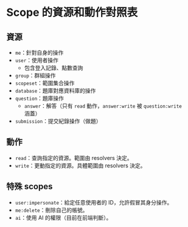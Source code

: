 # Scope 的資源和動作對照表

## 資源

- `me`：針對自身的操作
- `user`：使用者操作
  - 包含登入記錄、點數查詢
- `group`：群組操作
- `scopeset`：範圍集合操作
- `database`：題庫對應資料庫的操作
- `question`：題庫操作
  - `answer`：解答（只有 `read` 動作，`answer:write` 被 `question:write` 涵蓋）
- `submission`：提交紀錄操作（做題）

## 動作

- `read`：查詢指定的資源。範圍由 resolvers 決定。
- `write`：更動指定的資源。具體範圍由 resolvers 決定。

## 特殊 scopes

- `user:impersonate`：給定任意使用者的 ID，允許假冒其身分操作。
- `me:delete`：刪除自己的帳號。
- `ai`：使用 AI 的權限（目前在前端判斷）。
